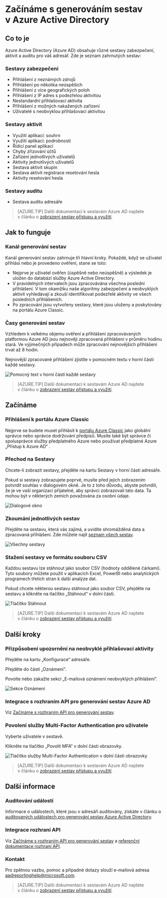 <properties
   pageTitle="Generování sestav Azure Active Directory: Začínáme | Microsoft Azure"
   description="Obsahuje seznam různých dostupných sestav generovaných v Azure Active Directory"
   services="active-directory"
   documentationCenter=""
   authors="dhanyahk"
   manager="stevenpo"
   editor=""/>

<tags
   ms.service="active-directory"
   ms.devlang="na"
   ms.topic="get-started-article"
   ms.tgt_pltfrm="na"
   ms.workload="identity"
   ms.date="03/07/2016"
   ms.author="dhanyahk"/>

# Začínáme s generováním sestav v Azure Active Directory

## Co to je

Azure Active Directory (Azure AD) obsahuje různé sestavy zabezpečení, aktivit a auditu pro váš adresář. Zde je seznam zahrnutých sestav:

### Sestavy zabezpečení

- Přihlášení z neznámých zdrojů
- Přihlášení po několika neúspěších
- Přihlášení z více geografických poloh
- Přihlášení z IP adres s podezřelou aktivitou
- Nestandardní přihlašovací aktivita
- Přihlášení z možných nakažených zařízení
- Uživatelé s neobvyklou přihlašovací aktivitou

### Sestavy aktivit

- Využití aplikací: souhrn
- Využití aplikací: podrobnosti
- Řídicí panel aplikací
- Chyby zřizování účtů
- Zařízení jednotlivých uživatelů
- Aktivity jednotlivých uživatelů
- Sestava aktivit skupin
- Sestava aktivit registrace resetování hesla
- Aktivity resetování hesla

### Sestavy auditu

- Sestava auditu adresáře

> [AZURE.TIP] Další dokumentaci k sestavám Azure AD najdete v článku o [zobrazení sestav přístupu a využití](active-directory-view-access-usage-reports.md).



## Jak to funguje


### Kanál generování sestav

Kanál generování sestav zahrnuje tři hlavní kroky. Pokaždé, když se uživatel přihlásí nebo je provedeno ověření, stane se toto:

- Nejprve je uživatel ověřen (úspěšně nebo neúspěšně) a výsledek je uložen do databází služby Azure Active Directory.
- V pravidelných intervalech jsou zpracovávána všechna poslední přihlášení. V tom okamžiku naše algoritmy zabezpečení a neobvyklých aktivit vyhledávají a zkouší identifikovat podezřelé aktivity ve všech posledních přihlášeních.
- Po zpracování jsou vytvořeny sestavy, které jsou uloženy a poskytovány na portálu Azure Classic.

### Časy generování sestav

Vzhledem k velkému objemu ověření a přihlášení zpracovávaných platformou Azure AD jsou nejnověji zpracovaná přihlášení v průměru hodinu stará. Ve výjimečných případech může zpracování nejnovějších přihlášení trvat až 8 hodin.

Nejnovější zpracované přihlášení zjistíte v pomocném textu v horní části každé sestavy.

![Pomocný text v horní části každé sestavy](./media/active-directory-reporting-getting-started/reportingWatermark.PNG)

> [AZURE.TIP] Další dokumentaci k sestavám Azure AD najdete v článku o [zobrazení sestav přístupu a využití](active-directory-view-access-usage-reports.md).



## Začínáme


### Přihlášení k portálu Azure Classic

Nejprve se budete muset přihlásit k [portálu Azure Classic](https://manage.windowsazure.com) jako globální správce nebo správce dodržování předpisů. Musíte také být správce či spolusprávce služby předplatného Azure nebo používat předplatné Azure „Přístup k Azure AD“ .

### Přechod na Sestavy

Chcete-li zobrazit sestavy, přejděte na kartu Sestavy v horní části adresáře.

Pokud si sestavy zobrazujete poprvé, musíte před jejich zobrazením potvrdit souhlas v dialogovém okně. Je to z toho důvodu, abyste potvrdili, že je ve vaší organizaci přijatelné, aby správci zobrazovali tato data. Ta mohou být v některých zemích považována za osobní údaje.

![Dialogové okno](./media/active-directory-reporting-getting-started/dialogBox.png)

### Zkoumání jednotlivých sestav

Přejděte na sestavu, která vás zajímá, a uvidíte shromážděná data a zpracovaná přihlášení. Zde můžete najít [seznam všech sestav](active-directory-reporting-guide.md).

![Všechny sestavy](./media/active-directory-reporting-getting-started/reportsMain.png)

### Stažení sestavy ve formátu souboru CSV

Každou sestavu lze stáhnout jako soubor CSV (hodnoty oddělené čárkami). Tyto soubory můžete použít v aplikacích Excel, PowerBI nebo analytických programech třetích stran k další analýze dat.

Pokud chcete některou sestavu stáhnout jako soubor CSV, přejděte na sestavu a klikněte na tlačítko „Stáhnout“ v dolní části.

![Tlačítko Stáhnout](./media/active-directory-reporting-getting-started/downloadButton.png)

> [AZURE.TIP] Další dokumentaci k sestavám Azure AD najdete v článku o [zobrazení sestav přístupu a využití](active-directory-view-access-usage-reports.md).





## Další kroky

### Přizpůsobení upozornění na neobvyklé přihlašovací aktivity

Přejděte na kartu „Konfigurace“ adresáře.

Přejděte do části „Oznámení“.

Povolte nebo zakažte sekci „E-mailová oznámení neobvyklých přihlášení“.

![Sekce Oznámení](./media/active-directory-reporting-getting-started/notificationsSection.png)

### Integrace s rozhraním API pro generování sestav Azure AD

Viz [Začínáme s rozhraním API pro generování sestav](active-directory-reporting-api-getting-started.md).

### Povolení služby Multi-Factor Authentication pro uživatele

Vyberte uživatele v sestavě.

Klikněte na tlačítko „Povolit MFA“ v dolní části obrazovky.

![Tlačítko služby Multi-Factor Authentication v dolní části obrazovky](./media/active-directory-reporting-getting-started/mfaButton.png)

> [AZURE.TIP] Další dokumentaci k sestavám Azure AD najdete v článku o [zobrazení sestav přístupu a využití](active-directory-view-access-usage-reports.md).




## Další informace


### Auditování událostí

Informace o událostech, které jsou v adresáři auditovány, získáte v článku o [auditovaných událostech pro generování sestav Azure Active Directory](active-directory-reporting-audit-events.md).

### Integrace rozhraní API

Viz [Začínáme s rozhraním API pro generování sestav](active-directory-reporting-api-getting-started.md) a [referenční dokumentace rozhraní API](https://msdn.microsoft.com/library/azure/mt126081.aspx).

### Kontakt

Pro zpětnou vazbu, pomoc a případné dotazy slouží e-mailová adresa [aadreportinghelp@microsoft.com](mailto:aadreportinghelp@microsoft.com).

> [AZURE.TIP] Další dokumentaci k sestavám Azure AD najdete v článku o [zobrazení sestav přístupu a využití](active-directory-view-access-usage-reports.md).



<!--HONumber=Jun16_HO2-->



